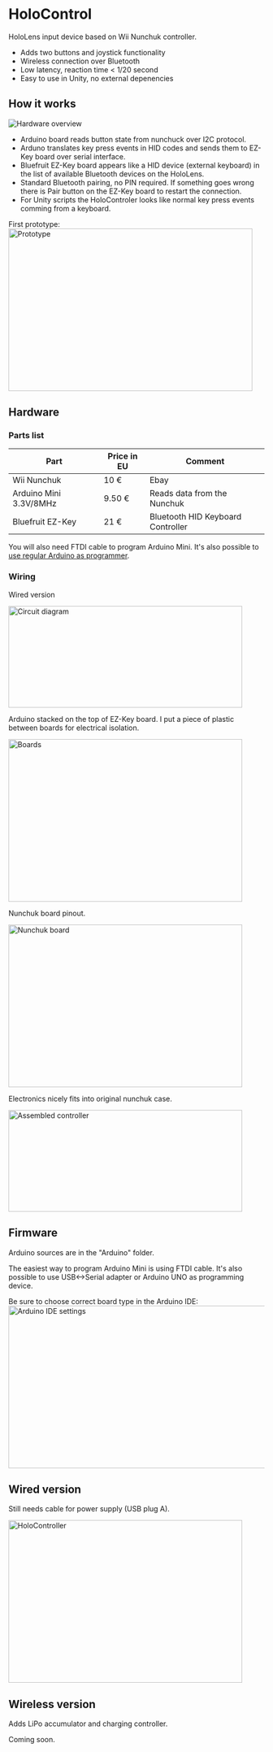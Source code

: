 # HoloControl
HoloLens input device based on Wii Nunchuk controller.
- Adds two buttons and joystick functionality
- Wireless connection over Bluetooth
- Low latency, reaction time < 1/20 second
- Easy to use in Unity, no external depenencies


## How it works

![Hardware overview](https://raw.githubusercontent.com/cazacov/HoloControl/master/img/overview.png)

- Arduino board reads button state from nunchuck over I2C protocol.
- Arduno translates key press events in HID codes and sends them to EZ-Key board over serial interface.
- Bluefruit EZ-Key board appears like a HID device (external keyboard) in the list of available Bluetooth devices on the HoloLens.
- Standard Bluetooth pairing, no PIN required. If something goes wrong there is Pair button on the EZ-Key board to restart the connection.
- For Unity scripts the HoloControler looks like normal key press events comming from a keyboard.


First prototype:
[<img src="https://raw.githubusercontent.com/cazacov/HoloControl/master/img/Prototype.png" alt="Prototype" width="480" height="320"/>](https://raw.githubusercontent.com/cazacov/HoloControl/master/img/Prototype.png "Prototype")


## Hardware


### Parts list
| Part | Price in EU | Comment |
|-|-|-|
| Wii Nunchuk | 10 €| Ebay |
| Arduino Mini 3.3V/8MHz | 9.50 €| Reads data from the Nunchuk |
| Bluefruit EZ-Key | 21 €| Bluetooth HID Keyboard Controller |

You will also need FTDI cable to program Arduino Mini. It's also possible to [use regular Arduino as programmer](https://www.arduino.cc/en/Guide/ArduinoMini).

### Wiring

Wired version

[<img src="https://raw.githubusercontent.com/cazacov/HoloControl/master/img/circuit.png" alt="Circuit diagram" width="460" height="200"/>](https://raw.githubusercontent.com/cazacov/HoloControl/master/img/circuit.png "Circuit diagram")


Arduino stacked on the top of EZ-Key board. I put a piece of plastic between boards for electrical isolation.

[<img src="https://raw.githubusercontent.com/cazacov/HoloControl/master/img/sandwich.png" alt="Boards" width="460" height="320"/>](https://raw.githubusercontent.com/cazacov/HoloControl/master/img/sandwich.png "Boards")

Nunchuk board pinout.

[<img src="https://raw.githubusercontent.com/cazacov/HoloControl/master/img/nunchuck_pinout.png" alt="Nunchuk board" width="460" height="320"/>](https://raw.githubusercontent.com/cazacov/HoloControl/master/img/nunchuck_pinout.png "Nunchuk board")


Electronics nicely fits into original nunchuk case.

[<img src="https://raw.githubusercontent.com/cazacov/HoloControl/master/img/assembled.png" alt="Assembled controller" width="460" height="200"/>](https://raw.githubusercontent.com/cazacov/HoloControl/master/img/assembled.png "Assembled controller")


## Firmware

Arduino sources are in the "Arduino" folder.

The easiest way to program Arduino Mini is using FTDI cable. It's also possible to use USB<->Serial adapter or Arduino UNO as programming device.

Be sure to choose correct board type in the Arduino IDE:
[<img src="https://raw.githubusercontent.com/cazacov/HoloControl/master/img/Arduino_IDE_settings.png" alt="Arduino IDE settings" width="695" height="320"/>](https://raw.githubusercontent.com/cazacov/HoloControl/master/img/Arduino_IDE_settings.png "Arduino IDE settings")


## Wired version
Still needs cable for power supply (USB plug A).

[<img src="https://raw.githubusercontent.com/cazacov/HoloControl/master/img/wired_version.png" alt="HoloController" width="460" height="320"/>](https://raw.githubusercontent.com/cazacov/HoloControl/master/img/wired_version.png "HoloController")


## Wireless version

Adds LiPo accumulator and charging controller.

Coming soon.
